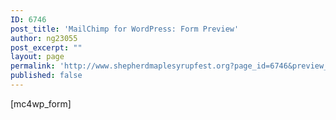 ```yaml
---
ID: 6746
post_title: 'MailChimp for WordPress: Form Preview'
author: ng23055
post_excerpt: ""
layout: page
permalink: 'http://www.shepherdmaplesyrupfest.org?page_id=6746&preview_id=6746'
published: false
---
```

[mc4wp_form]